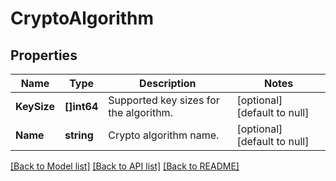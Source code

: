 # CryptoAlgorithm

## Properties
Name | Type | Description | Notes
------------ | ------------- | ------------- | -------------
**KeySize** | **[]int64** | Supported key sizes for the algorithm. | [optional] [default to null]
**Name** | **string** | Crypto algorithm name. | [optional] [default to null]

[[Back to Model list]](../README.md#documentation-for-models) [[Back to API list]](../README.md#documentation-for-api-endpoints) [[Back to README]](../README.md)

